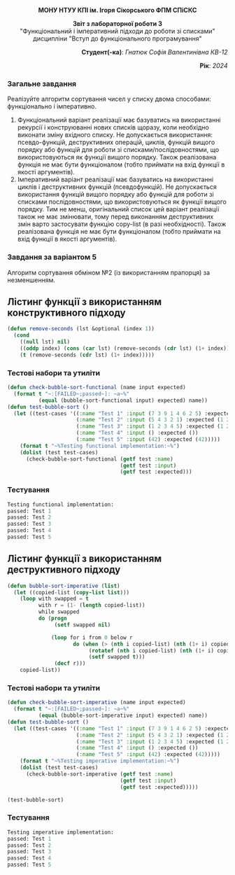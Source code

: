 <p align="center"><b>МОНУ НТУУ КПІ ім. Ігоря Сікорського ФПМ СПіСКС</b></p>
<p align="center">
<b>Звіт з лабораторної роботи 3</b><br/>
"Функціональний і імперативний підходи до роботи зі списками"<br/>
дисципліни "Вступ до функціонального програмування"
</p>
<p align="right"> <b>Студент(-ка)</b>: <i>Гнатюк Софія Валентинівна КВ-12</i><p>
<p align="right"><b>Рік</b>: <i>2024</i><p>
  
### Загальне завдання
Реалізуйте алгоритм сортування чисел у списку двома способами: функціонально і імперативно.
1. Функціональний варіант реалізації має базуватись на використанні рекурсії і конструюванні нових списків щоразу, коли необхідно виконати зміну вхідного списку. Не допускається використання: псевдо-функцій, деструктивних операцій, циклів, функцій вищого порядку або функцій для роботи зі списками/послідовностями, що використовуються як функції вищого порядку. Також реалізована функція не має бути функціоналом (тобто приймати на вхід функції в якості аргументів).
2. Імперативний варіант реалізації має базуватись на використанні циклів і деструктивних функцій (псевдофункцій). Не допускається використання функцій вищого порядку або функцій для роботи зі списками послідовностями, що використовуються як функції вищого порядку. Тим не менш, оригінальний список цей варіант реалізації також не має змінювати, тому перед виконанням деструктивних змін варто застосувати функцію copy-list (в разі необхідності). Також реалізована функція не має бути функціоналом (тобто приймати на вхід функції в якості аргументів).

### Завдання за варіантом 5
Алгоритм сортування обміном №2 (із використанням прапорця) за незменшенням.

## Лістинг функції з використанням конструктивного підходу
```lisp
(defun remove-seconds (lst &optional (index 1))
  (cond
    ((null lst) nil)
    ((oddp index) (cons (car lst) (remove-seconds (cdr lst) (1+ index)))) 
    (t (remove-seconds (cdr lst) (1+ index)))))
```
### Тестові набори та утиліти
```lisp
(defun check-bubble-sort-functional (name input expected)
  (format t "~:[FAILED~;passed~]: ~a~%" 
          (equal (bubble-sort-functional input) expected) name))
(defun test-bubble-sort ()
  (let ((test-cases '((:name "Test 1" :input (7 3 9 1 4 6 2 5) :expected (1 2 3 4 5 6 7 9))
                      (:name "Test 2" :input (5 4 3 2 1) :expected (1 2 3 4 5))
                      (:name "Test 3" :input (1 2 3 4 5) :expected (1 2 3 4 5))
                      (:name "Test 4" :input () :expected ())
                      (:name "Test 5" :input (42) :expected (42)))))
    (format t "~%Testing functional implementation:~%")
    (dolist (test test-cases)
      (check-bubble-sort-functional (getf test :name) 
                                    (getf test :input) 
                                    (getf test :expected)))
```
### Тестування

```lisp
Testing functional implementation:
passed: Test 1
passed: Test 2
passed: Test 3
passed: Test 4
passed: Test 5
```
## Лістинг функції з використанням деструктивного підходу
```lisp
(defun bubble-sort-imperative (list)
  (let ((copied-list (copy-list list)))
    (loop with swapped = t
          with r = (1- (length copied-list))
          while swapped
          do (progn
               (setf swapped nil)

              (loop for i from 0 below r
                     do (when (> (nth i copied-list) (nth (1+ i) copied-list))
                          (rotatef (nth i copied-list) (nth (1+ i) copied-list))
                          (setf swapped t)))
               (decf r)))
    copied-list))
```
### Тестові набори та утиліти
```lisp
(defun check-bubble-sort-imperative (name input expected)
  (format t "~:[FAILED~;passed~]: ~a~%" 
          (equal (bubble-sort-imperative input) expected) name))
(defun test-bubble-sort ()
  (let ((test-cases '((:name "Test 1" :input (7 3 9 1 4 6 2 5) :expected (1 2 3 4 5 6 7 9))
                      (:name "Test 2" :input (5 4 3 2 1) :expected (1 2 3 4 5))
                      (:name "Test 3" :input (1 2 3 4 5) :expected (1 2 3 4 5))
                      (:name "Test 4" :input () :expected ())
                      (:name "Test 5" :input (42) :expected (42)))))
    (format t "~%Testing imperative implementation:~%")
    (dolist (test test-cases)
      (check-bubble-sort-imperative (getf test :name) 
                                    (getf test :input) 
                                    (getf test :expected)))))

(test-bubble-sort)
```
### Тестування
```lisp
Testing imperative implementation:
passed: Test 1
passed: Test 2
passed: Test 3
passed: Test 4
passed: Test 5
```
